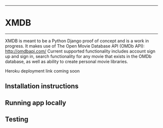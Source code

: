 *******
# XMDB
*******

XMDB is meant to be a Python Django proof of concept and is a work in progress.
It makes use of The Open Movie Database API (OMDb API): http://omdbapi.com/
Current supported functionality includes account sign up and sign in, search functionality for
any movie that exists in the OMDb database, as well as ability to create personal movie libraries.

Heroku deployment link coming soon

## Installation instructions

## Running app locally

## Testing